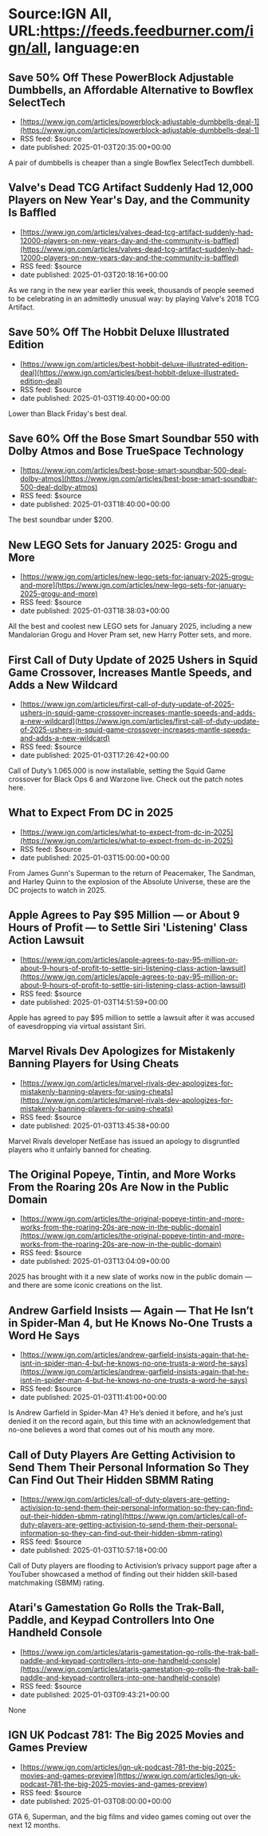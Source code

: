 # Source:IGN All, URL:https://feeds.feedburner.com/ign/all, language:en

## Save 50% Off These PowerBlock Adjustable Dumbbells, an Affordable Alternative to Bowflex SelectTech
 - [https://www.ign.com/articles/powerblock-adjustable-dumbbells-deal-1](https://www.ign.com/articles/powerblock-adjustable-dumbbells-deal-1)
 - RSS feed: $source
 - date published: 2025-01-03T20:35:00+00:00

A pair of dumbbells is cheaper than a single Bowflex SelectTech dumbbell.

## Valve's Dead TCG Artifact Suddenly Had 12,000 Players on New Year's Day, and the Community Is Baffled
 - [https://www.ign.com/articles/valves-dead-tcg-artifact-suddenly-had-12000-players-on-new-years-day-and-the-community-is-baffled](https://www.ign.com/articles/valves-dead-tcg-artifact-suddenly-had-12000-players-on-new-years-day-and-the-community-is-baffled)
 - RSS feed: $source
 - date published: 2025-01-03T20:18:16+00:00

As we rang in the new year earlier this week, thousands of people seemed to be celebrating in an admittedly unusual way: by playing Valve's 2018 TCG Artifact.

## Save 50% Off The Hobbit Deluxe Illustrated Edition
 - [https://www.ign.com/articles/best-hobbit-deluxe-illustrated-edition-deal](https://www.ign.com/articles/best-hobbit-deluxe-illustrated-edition-deal)
 - RSS feed: $source
 - date published: 2025-01-03T19:40:00+00:00

Lower than Black Friday's best deal.

## Save 60% Off the Bose Smart Soundbar 550 with Dolby Atmos and Bose TrueSpace Technology
 - [https://www.ign.com/articles/best-bose-smart-soundbar-500-deal-dolby-atmos](https://www.ign.com/articles/best-bose-smart-soundbar-500-deal-dolby-atmos)
 - RSS feed: $source
 - date published: 2025-01-03T18:40:00+00:00

The best soundbar under $200.

## New LEGO Sets for January 2025: Grogu and More
 - [https://www.ign.com/articles/new-lego-sets-for-january-2025-grogu-and-more](https://www.ign.com/articles/new-lego-sets-for-january-2025-grogu-and-more)
 - RSS feed: $source
 - date published: 2025-01-03T18:38:03+00:00

All the best and coolest new LEGO sets for January 2025, including a new Mandalorian Grogu and Hover Pram set, new Harry Potter sets, and more.

## First Call of Duty Update of 2025 Ushers in Squid Game Crossover, Increases Mantle Speeds, and Adds a New Wildcard
 - [https://www.ign.com/articles/first-call-of-duty-update-of-2025-ushers-in-squid-game-crossover-increases-mantle-speeds-and-adds-a-new-wildcard](https://www.ign.com/articles/first-call-of-duty-update-of-2025-ushers-in-squid-game-crossover-increases-mantle-speeds-and-adds-a-new-wildcard)
 - RSS feed: $source
 - date published: 2025-01-03T17:26:42+00:00

Call of Duty’s 1.065.000 is now installable, setting the Squid Game crossover for Black Ops 6 and Warzone live. Check out the patch notes here.

## What to Expect From DC in 2025
 - [https://www.ign.com/articles/what-to-expect-from-dc-in-2025](https://www.ign.com/articles/what-to-expect-from-dc-in-2025)
 - RSS feed: $source
 - date published: 2025-01-03T15:00:00+00:00

From James Gunn's Superman to the return of Peacemaker, The Sandman, and Harley Quinn to the explosion of the Absolute Universe, these are the DC projects to watch in 2025.

## Apple Agrees to Pay $95 Million — or About 9 Hours of Profit —  to Settle Siri 'Listening' Class Action Lawsuit
 - [https://www.ign.com/articles/apple-agrees-to-pay-95-million-or-about-9-hours-of-profit-to-settle-siri-listening-class-action-lawsuit](https://www.ign.com/articles/apple-agrees-to-pay-95-million-or-about-9-hours-of-profit-to-settle-siri-listening-class-action-lawsuit)
 - RSS feed: $source
 - date published: 2025-01-03T14:51:59+00:00

Apple has agreed to pay $95 million to settle a lawsuit after it was accused of eavesdropping via virtual assistant Siri.

## Marvel Rivals Dev Apologizes for Mistakenly Banning Players for Using Cheats
 - [https://www.ign.com/articles/marvel-rivals-dev-apologizes-for-mistakenly-banning-players-for-using-cheats](https://www.ign.com/articles/marvel-rivals-dev-apologizes-for-mistakenly-banning-players-for-using-cheats)
 - RSS feed: $source
 - date published: 2025-01-03T13:45:38+00:00

Marvel Rivals developer NetEase has issued an apology to disgruntled players who it unfairly banned for cheating.

## The Original Popeye, Tintin, and More Works From the Roaring 20s Are Now in the Public Domain
 - [https://www.ign.com/articles/the-original-popeye-tintin-and-more-works-from-the-roaring-20s-are-now-in-the-public-domain](https://www.ign.com/articles/the-original-popeye-tintin-and-more-works-from-the-roaring-20s-are-now-in-the-public-domain)
 - RSS feed: $source
 - date published: 2025-01-03T13:04:09+00:00

2025 has brought with it a new slate of works now in the public domain — and there are some iconic creations on the list.

## Andrew Garfield Insists — Again — That He Isn’t in Spider-Man 4, but He Knows No-One Trusts a Word He Says
 - [https://www.ign.com/articles/andrew-garfield-insists-again-that-he-isnt-in-spider-man-4-but-he-knows-no-one-trusts-a-word-he-says](https://www.ign.com/articles/andrew-garfield-insists-again-that-he-isnt-in-spider-man-4-but-he-knows-no-one-trusts-a-word-he-says)
 - RSS feed: $source
 - date published: 2025-01-03T11:41:00+00:00

Is Andrew Garfield in Spider-Man 4? He’s denied it before, and he’s just denied it on the record again, but this time with an acknowledgement that no-one believes a word that comes out of his mouth any more.

## Call of Duty Players Are Getting Activision to Send Them Their Personal Information So They Can Find Out Their Hidden SBMM Rating
 - [https://www.ign.com/articles/call-of-duty-players-are-getting-activision-to-send-them-their-personal-information-so-they-can-find-out-their-hidden-sbmm-rating](https://www.ign.com/articles/call-of-duty-players-are-getting-activision-to-send-them-their-personal-information-so-they-can-find-out-their-hidden-sbmm-rating)
 - RSS feed: $source
 - date published: 2025-01-03T10:57:18+00:00

Call of Duty players are flooding to Activision’s privacy support page after a YouTuber showcased a method of finding out their hidden skill-based matchmaking (SBMM) rating.

## Atari's Gamestation Go Rolls the Trak-Ball, Paddle, and Keypad Controllers Into One Handheld Console
 - [https://www.ign.com/articles/ataris-gamestation-go-rolls-the-trak-ball-paddle-and-keypad-controllers-into-one-handheld-console](https://www.ign.com/articles/ataris-gamestation-go-rolls-the-trak-ball-paddle-and-keypad-controllers-into-one-handheld-console)
 - RSS feed: $source
 - date published: 2025-01-03T09:43:21+00:00

None

## IGN UK Podcast 781: The Big 2025 Movies and Games Preview
 - [https://www.ign.com/articles/ign-uk-podcast-781-the-big-2025-movies-and-games-preview](https://www.ign.com/articles/ign-uk-podcast-781-the-big-2025-movies-and-games-preview)
 - RSS feed: $source
 - date published: 2025-01-03T08:00:00+00:00

GTA 6, Superman, and the big films and video games coming out over the next 12 months.

